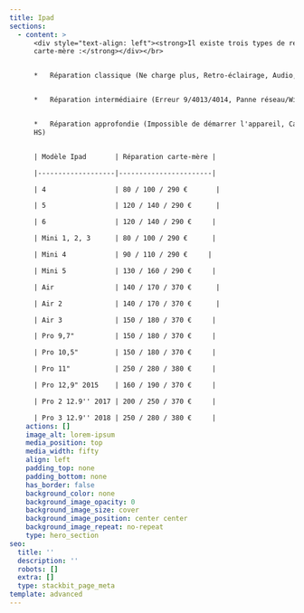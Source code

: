 ```yaml
---
title: Ipad
sections:
  - content: >
      <div style="text-align: left"><strong>Il existe trois types de réparations
      carte-mère :</strong></div></br>


      *   Réparation classique (Ne charge plus, Retro-éclairage, Audio, Tactile)


      *   Réparation intermédiaire (Erreur 9/4013/4014, Panne réseau/WiFi)


      *   Réparation approfondie (Impossible de démarrer l'appareil, Carte-mère
      HS)


      | Modèle Ipad       | Réparation carte-mère |

      |-------------------|-----------------------|

      | 4                 | 80 / 100 / 290 €       |

      | 5                 | 120 / 140 / 290 €      |

      | 6                 | 120 / 140 / 290 €     |

      | Mini 1, 2, 3      | 80 / 100 / 290 €      |

      | Mini 4            | 90 / 110 / 290 €     |

      | Mini 5            | 130 / 160 / 290 €     |

      | Air               | 140 / 170 / 370 €      |

      | Air 2             | 140 / 170 / 370 €      |

      | Air 3             | 150 / 180 / 370 €     |

      | Pro 9,7"          | 150 / 180 / 370 €     |

      | Pro 10,5"         | 150 / 180 / 370 €     |

      | Pro 11"           | 250 / 280 / 380 €     |

      | Pro 12,9" 2015    | 160 / 190 / 370 €     |

      | Pro 2 12.9'' 2017 | 200 / 250 / 370 €     |

      | Pro 3 12.9'' 2018 | 250 / 280 / 380 €     |
    actions: []
    image_alt: lorem-ipsum
    media_position: top
    media_width: fifty
    align: left
    padding_top: none
    padding_bottom: none
    has_border: false
    background_color: none
    background_image_opacity: 0
    background_image_size: cover
    background_image_position: center center
    background_image_repeat: no-repeat
    type: hero_section
seo:
  title: ''
  description: ''
  robots: []
  extra: []
  type: stackbit_page_meta
template: advanced
---
```

